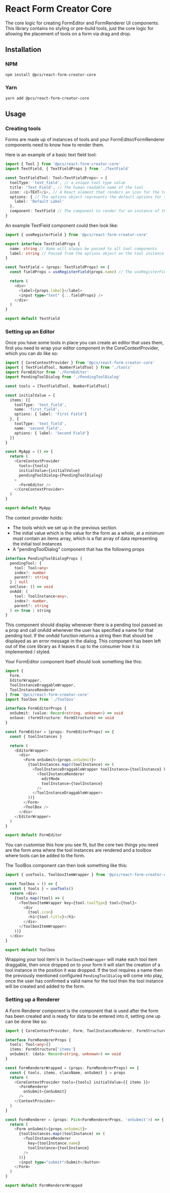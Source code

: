 # React Form Creator Core

The core logic for creating FormEditor and FormRenderer UI components. This library contains no styling or pre-build tools, just the core logic for allowing the placement of tools on a form via drag and drop.

## Installation

### NPM

```bash
npm install @pcs/react-form-creator-core
```

### Yarn

```bash
yarn add @pcs/react-form-creator-core
```

## Usage

### Creating tools

Forms are made up of instances of tools and your FormEditor/FormRenderer components need to know how to render them.

Here is an example of a basic text field tool:

```typescript
import { Tool } from '@pcs/react-form-creator-core'
import TextField, { TextFieldProps } from './TextField'

const TextFieldTool: Tool<TextFieldProps> = {
  toolType: 'text_field', // a unique tool type value
  title: 'Text Field', // The human readable name of the tool
  icon: <i>TEXT</i>, // A React element that renders an icon for the tool
  options: { // The options object represents the default options for the tool, on tool render each option is passed as a prop to the tool component
    label: 'Default Label' 
  },
  component: TextField // The component to render for an instance of this tool
}
```

An example TextField component could then look like:

```typescript
import { useRegisterField } from '@pcs/react-form-creator-core'

export interface TextFieldProps {
  name: string // Name will always be passed to all tool components
  label: string // Passed from the options object on the tool instance
}

const TextField = (props: TextFieldProps) => {
  const fieldProps = useRegisterField(props.name) // The useRegisterField hook generates the props needed to register a field of the given name against the form

  return (
    <div>
      <label>{props.label}</label>
      <input type="text" {...fieldProps} />
    </div>
  )
}

export default TextField
```

### Setting up an Editor

Once you have some tools in place you can create an editor that uses them, first you need to wrap your editor component in the CoreContextProvider, which you can do like so:

```typescript
import { CoreContextProvider } from '@pcs/react-form-creator-core'
import { TextFieldTool, NumberFieldTool } from './tools'
import FormEditor from './FormEditor'
import PendingToolDialog from './PendingToolDialog'

const tools = [TextFieldTool, NumberFieldTool]

const initialValue = { 
  items: [{ 
    toolType: 'text_field', 
    name: 'first_field', 
    options: { label: 'First Field'}
  }, { 
    toolType: 'text_field', 
    name: 'second_field', 
    options: { label: 'Second Field'}
  }] 
}

const MyApp = () => {
  return (
    <CoreContextProvider 
      tools={tools}
      initialValue={initialValue}
      pendingToolDialog={PendingToolDialog}
    >
      <FormEditor />
    </CoreContextProvider>
  )
}

export default MyApp
```

The context provider holds:

* The tools which we set up in the previous section.
* The initial value which is the value for the form as a whole, at a minimum must contain an items array, which is a flat array of data representing the initial tool instances
* A "pendingToolDialog" component that has the following props

```typescript
interface PendingToolDialogProps {
  pendingTool: {
    tool: Tool<any>
    index?: number
    parent?: string
  } | null
  onClose: () => void
  onAdd: (
    tool: ToolInstance<any>,
    index?: number,
    parent?: string
  ) => true | string
} 
```

This component should display whenever there is a pending tool passed as a prop and call onAdd whenever the user has specified a name for that pending tool. If the onAdd function returns a string then that should be displayed as an error message in the dialog. This component has been left out of the core library as it leaves it up to the consumer how it is implemented / styled.

Your FormEditor component itself should look something like this:

```typescript
import { 
  Form, 
  EditorWrapper, 
  ToolInstanceDraggableWrapper, 
  ToolInstanceRenderer 
} from '@pcs/react-form-creator-core'
import Toolbox from './Toolbox'

interface FormEditorProps {
  onSubmit: (value: Record<string, unknown>) => void
  onSave: (formStructure: FormStructure) => void
}

const FormEditor = (props: FormEditorProps) => {
  const { toolInstances }

  return (
    <EditorWrapper>
      <div>
        <Form onSubmit={props.onSubmit}>
          {toolInstances.map((toolInstance) => (
            <ToolInstanceDraggableWrapper toolInstance={toolInstance} key={toolInstance.name}>
              <ToolInstanceRenderer
                editMode
                toolInstance={toolInstance}
              />
            </ToolInstanceDraggableWrapper>
          ))}
        </Form>
        <ToolBox />
      </div>
    </EditorWrapper>
  )
}

export default FormEditor
```

You can customise this how you see fit, but the core two things you need are the form area where the tool instances are rendered and a toolbox where tools can be added to the form.

The ToolBox component can then look something like this:

```typescript
import { useTools, ToolboxItemWrapper } from '@pcs/react-form-creator-core'

const Toolbox = () => {
  const { tools } = useTools()
  return <div>
    {tools.map((tool) => (
      <ToolboxItemWrapper key={tool.toolType} tool={tool}>
        <div
          {tool.icon}
          <h1>{tool.title}</h1>
        </div>
      </ToolboxItemWrapper>
    ))}
  </div>
}

export default Toolbox
```

Wrapping your tool item's in `ToolboxItemWrapper` will make each tool item draggable, then once dropped on to your form it will start the creation of a tool instance in the position it was dropped. If the tool requires a name then the previously mentioned configured `PendingToolDialog` will come into play, once the user has confirmed a valid name for the tool then the tool instance will be created and added to the form.

### Setting up a Renderer

A Form Renderer component is the component that is used after the form has been created and is ready for data to be entered into it, setting one up can be done like so:

```typescript
import { CoreContextProvider, Form, ToolInstanceRenderer, FormStructure, Tool, useTools } from '@pcs/react-form-creator-core'

interface FormRendererProps {
  tools: Tool<any>[]
  items: FormStructure['items']
  onSubmit: (data: Record<string, unknown>) => void
}

const FormRendererWrapped = (props: FormRendererProps) => {
  const { tools, items, className, onSubmit } = props
  return (
    <CoreContextProvider tools={tools} initialValue={{ items }}>
      <FormRenderer
        onSubmit={onSubmit}
      />
    </ContextProvider>
  )
}

const FormRenderer = (props: Pick<FormRendererProps, 'onSubmit'>) => {
  return (
    <Form onSubmit={props.onSubmit}>
      {toolInstances.map((toolInstance) => (
        <ToolInstanceRenderer
          key={toolInstance.name}
          toolInstance={toolInstance}
        />
      ))}
      <input type="submit">Submit</button>
    </Form>
  )
}

export default FormRendererWrapped

```